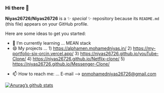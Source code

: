 ### Hi there 👋


**Niyas26726/Niyas26726** is a ✨ _special_ ✨ repository because its `README.md` (this file) appears on your GitHub profile.

Here are some ideas to get you started:

<!--- 🔭 I’m currently working on ... -->
- 🌱 I’m currently learning ... MEAN stack
- 😄 My projects ... 
                      1) https://alphamen.mohamedniyas.in/ 
                      2) https://my-portfolio-six-orcin.vercel.app/
                      3) https://niyas26726.github.io/youTube-Clone/
                      4) https://niyas26726.github.io/Netflix-clone/
                      5) https://niyas26726.github.io/Messenger-Clone/
<!--- 👯 I’m looking to collaborate on ...
- 🤔 I’m looking for help with ...
- 💬 Ask me about ... -->
- 📫 How to reach me: ... E-mail --> pnmohamedniyas26726@gmail.com
<!--- 😄 Pronouns: ...
- ⚡ Fun fact: ...-->

[![Anurag’s github stats](https://github-readme-stats.vercel.app/api?username=Niyas26726)](https://github.com/Niyas26726)


